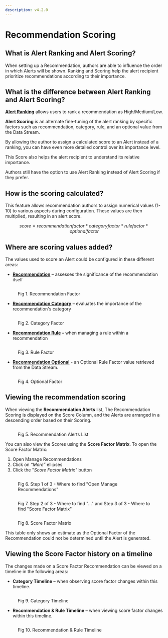 ```yaml
---
description: v4.2.0
---
```


# Recommendation Scoring

## What is Alert Ranking and Alert Scoring?

When setting up a Recommendation, authors are able to influence the order in which Alerts will be shown. Ranking and Scoring help the alert recipient prioritize recommendations according to their importance.&#x20;

## What is the difference between Alert Ranking and Alert Scoring?

[**Alert Ranking**](../../how-tos/recommendations/create-rules.md#create-rules) allows users to rank a recommendation as High/Medium/Low.&#x20;

**Alert Scoring** is an alternate fine-tuning of the alert ranking by specific factors such as recommendation, category, rule, and an optional value from the Data Stream.

By allowing the author to assign a calculated score to an Alert instead of a ranking, you can have even more detailed control over its importance level.&#x20;

This Score also helps the alert recipient to understand its relative importance.&#x20;

<!-- unsupported tag removed -->
Authors still have the option to use Alert Ranking instead of Alert Scoring if they prefer.
<!-- unsupported tag removed -->

## How is the scoring calculated?

This feature allows recommendation authors to assign numerical values (1-10) to various aspects during configuration. These values are then multiplied, resulting in an alert score.

$$
score = recommendation factor * category factor * rule factor * optional factor
$$

## Where are scoring values added?

The values used to score an Alert could be configured in these different areas:

* [**Recommendation**](../../how-tos/recommendations/manage-recommendations.md#create-a-recommendation) – assesses the significance of the recommendation itself

<figure><img src="../../.gitbook/assets/Fig 1. Recommendation Factor.PNG" alt=""><figcaption><p>Fig 1. Recommendation Factor</p></figcaption></figure>

* [**Recommendation Category**](../../how-tos/manage-categories.md#adding-a-new-category) – evaluates the importance of the recommendation's category

<figure><img src="../../.gitbook/assets/Fig 2. Category Factor.PNG" alt=""><figcaption><p>Fig 2. Category Factor</p></figcaption></figure>

* [**Recommendation Rule**](../../how-tos/recommendations/create-rules.md#create-rules) **-** when managing a rule within a recommendation

<figure><img src="../../.gitbook/assets/Fig 3. Rule Factor.PNG" alt=""><figcaption><p>Fig 3. Rule Factor</p></figcaption></figure>

* [**Recommendation Optional**](../../how-tos/recommendations/create-rules.md#create-rules) - an Optional Rule Factor value retrieved from the Data Stream.&#x20;

<figure><img src="../../.gitbook/assets/Fig 4. Optional Factor.PNG" alt=""><figcaption><p>Fig 4. Optional Factor</p></figcaption></figure>

## Viewing the recommendation scoring

When viewing the **Recommendation Alerts** list, The Recommendation Scoring is displayed on the Score Column, and the Alerts are arranged in a descending order based on their Scoring.

<figure><img src="../../.gitbook/assets/Fig 5. Recommendation Alerts List.PNG" alt=""><figcaption><p>Fig 5. Recommendation Alerts List</p></figcaption></figure>

You can also view the Scores using the **Score Factor Matrix**. To open the Score Factor Matrix:

1. Open Manage Recommendations
2. Click on _“More”_ ellipses
3. Click the "_Score Factor Matrix"_ button

<figure><img src="../../.gitbook/assets/Fig 6. Step 1 of 3 - Where to find Open Manage Recommendations.PNG" alt=""><figcaption><p>Fig 6. Step 1 of 3 - Where to find "Open Manage Recommendations"</p></figcaption></figure>

<figure><img src="../../.gitbook/assets/Fig 7. Step 2 of 3 - Where to find ... and Step 3 of 3 - Where to find Score Factor Matrix.PNG" alt=""><figcaption><p>Fig 7. Step 2 of 3 - Where to find "..." and Step 3 of 3 - Where to find "Score Factor Matrix"</p></figcaption></figure>

<figure><img src="../../.gitbook/assets/Fig 8. Score Factor Matrix.PNG" alt=""><figcaption><p>Fig 8. Score Factor Matrix</p></figcaption></figure>

<!-- unsupported tag removed -->
This table only shows an estimate as the Optional Factor of the Recommendation could not be determined until the Alert is generated.
<!-- unsupported tag removed -->

## Viewing the Score Factor history on a timeline

The changes made on a Score Factor Recommendation can be viewed on a timeline in the following areas:

* **Category Timeline** – when observing score factor changes within this timeline.

<figure><img src="../../.gitbook/assets/Fig 9. Category Timeline.PNG" alt=""><figcaption><p>Fig 9. Category Timeline</p></figcaption></figure>

* **Recommendation & Rule Timeline** – when viewing score factor changes within this timeline.

<figure><img src="../../.gitbook/assets/Fig 10. Recommendation &#x26; Rule Timeline.PNG" alt=""><figcaption><p>Fig 10. Recommendation &#x26; Rule Timeline</p></figcaption></figure>
